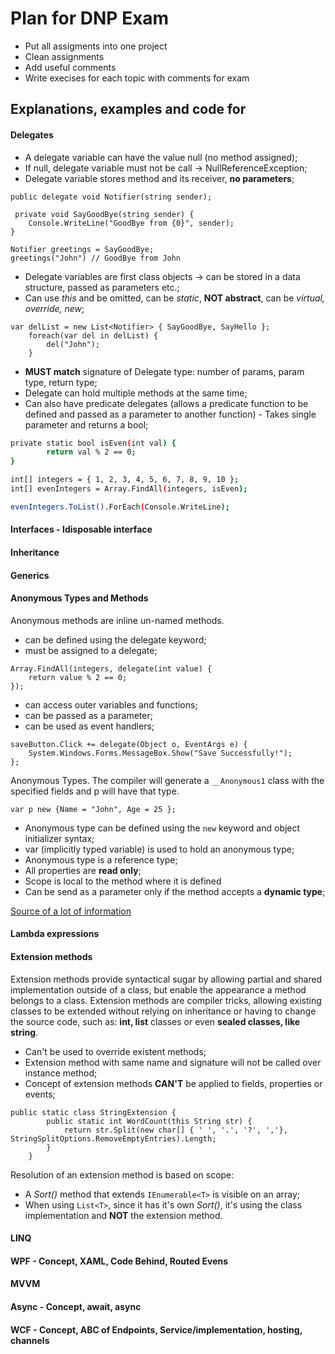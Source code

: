 # Plan for DNP Exam

- Put all assigments into one project
- Clean assignments
- Add useful comments
- Write execises for each topic with comments for exam

## Explanations, examples and code for

#### Delegates

- A delegate variable can have the value null (no method assigned);
- If null, delegate variable must not be call -> NullReferenceException;
- Delegate variable stores method and its receiver, **no parameters**;

```
public delegate void Notifier(string sender);

 private void SayGoodBye(string sender) {
    Console.WriteLine("GoodBye from {0}", sender);
}

Notifier greetings = SayGoodBye;
greetings("John") // GoodBye from John
```

- Delegate variables are first class objects -> can be stored in a data structure, passed as parameters etc.;
- Can use *this* and be omitted, can be *static*, **NOT abstract**, can be *virtual, override, new*;

```
var delList = new List<Notifier> { SayGoodBye, SayHello };
    foreach(var del in delList) {
        del("John");
    }
```
- **MUST match** signature of Delegate type: number of params, param type, return type;
- Delegate can hold multiple methods at the same time;
- Can also have predicate delegates (allows a predicate function to be defined and passed as a parameter to another function) - Takes single parameter and returns a bool;

```sh
private static bool isEven(int val) {
        return val % 2 == 0;
}

int[] integers = { 1, 2, 3, 4, 5, 6, 7, 8, 9, 10 };
int[] evenIntegers = Array.FindAll(integers, isEven);

evenIntegers.ToList().ForEach(Console.WriteLine);
```

#### Interfaces - Idisposable interface
#### Inheritance
#### Generics
#### Anonymous Types and Methods

Anonymous methods are inline un-named methods.
- can be defined using the delegate keyword;
- must be assigned to a delegate;

```
Array.FindAll(integers, delegate(int value) { 
    return value % 2 == 0; 
});
```

- can access outer variables and functions;
- can be passed as a parameter;
- can be used as event handlers;
```
saveButton.Click += delegate(Object o, EventArgs e) { 
    System.Windows.Forms.MessageBox.Show("Save Successfully!"); 
};
```

Anonymous Types. The compiler will generate a `__Anonymous1` class with the specified fields and p will have that type.
```
var p new {Name = "John", Age = 25 };
```

- Anonymous type can be defined using the `new` keyword and object initializer syntax;
- var (implicitly typed variable) is used to hold an anonymous type;
- Anonymous type is a reference type;
- All properties are **read only**;
- Scope is local to the method where it is defined
- Can be send as a parameter only if the method accepts a **dynamic type**;

[Source of a lot of information](http://www.tutorialsteacher.com/csharp/csharp-anonymous-type)

#### Lambda expressions
#### Extension methods

Extension methods provide syntactical sugar by allowing partial and shared implementation outside of a class, but enable the appearance a method belongs to a class. Extension methods are compiler tricks, allowing existing classes to be extended without relying on inheritance or having to change the source code, such as: **int, list** classes or even **sealed classes, like string**.

- Can't be used to override existent methods;
- Extension method with same name and signature will not be called over instance method;
- Concept of extension methods **CAN'T** be applied to fields, properties or events;

```
public static class StringExtension {
        public static int WordCount(this String str) {
            return str.Split(new char[] { ' ', '.', '?', ','}, StringSplitOptions.RemoveEmptyEntries).Length;
        }
    }
```

Resolution of an extension method is based on scope:
- A *Sort()* method that extends `IEnumerable<T>` is visible on an array;
- When using `List<T>`, since it has it's own *Sort()*, it's using the class implementation and **NOT** the extension method.
#### LINQ
#### WPF - Concept, XAML, Code Behind, Routed Evens
#### MVVM
#### Async - Concept, await, async
#### WCF - Concept, ABC of Endpoints, Service/implementation, hosting, channels
